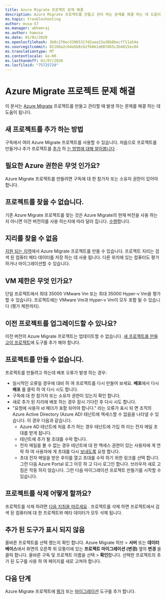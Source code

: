 ```yaml
---
title: Azure Migrate 프로젝트 문제 해결
description: Azure Migrate 프로젝트를 만들고 관리 하는 문제를 해결 하는 데 도움이 됩니다.
ms.topic: troubleshooting
author: musa-57
ms.manager: abhemraj
ms.author: hamusa
ms.date: 01/01/2020
ms.openlocfilehash: 3b8c2f6ec33965317d2aaa23a36b6becff11a54a
ms.sourcegitcommit: 02160a2c64a5b8cb2fb661a087db5c2b4815ec04
ms.translationtype: MT
ms.contentlocale: ko-KR
ms.lasthandoff: 01/07/2020
ms.locfileid: "75725729"
---
```

# <a name="troubleshoot-azure-migrate-projects"></a>Azure Migrate 프로젝트 문제 해결

이 문서는 [Azure Migrate](migrate-services-overview.md) 프로젝트를 만들고 관리할 때 발생 하는 문제를 해결 하는 데 도움이 됩니다.

## <a name="how-to-add-new-project"></a>새 프로젝트를 추가 하는 방법

구독에서 여러 Azure Migrate 프로젝트를 사용할 수 있습니다. 처음으로 프로젝트를 만들거나 추가 프로젝트를 [추가](create-manage-projects.md#create-additional-projects) 하 [는 방법에 대해 알아봅니다](how-to-add-tool-first-time.md) .

## <a name="what-azure-permissions-are-needed"></a>필요한 Azure 권한은 무엇 인가요?

Azure Migrate 프로젝트를 만들려면 구독에 대 한 참가자 또는 소유자 권한이 있어야 합니다.

## <a name="cant-find-a-project"></a>프로젝트를 찾을 수 없습니다.

기존 Azure Migrate 프로젝트를 찾는 것은 Azure Migrate의 현재 버전을 사용 하는지 아니면 이전 버전의를 사용 하는지에 따라 달라 집니다. [수행](create-manage-projects.md#find-a-project)합니다.


## <a name="cant-find-a-geography"></a>지리를 찾을 수 없음

[지원 되는 지역](migrate-support-matrix.md#supported-geographies)에서 Azure Migrate 프로젝트를 만들 수 있습니다. 프로젝트 지리는 검색 된 컴퓨터 메타 데이터를 저장 하는 데 사용 됩니다. 다른 위치에 있는 컴퓨터도 평가 하거나 마이그레이션할 수 있습니다.

## <a name="what-are-vm-limits"></a>VM 제한은 무엇 인가요?

단일 프로젝트에서 최대 35000 VMware Vm 또는 최대 35000 Hyper-v Vm을 평가할 수 있습니다. 프로젝트에는 VMware Vm과 Hyper-v Vm이 모두 포함 될 수 있습니다 (평가 제한까지).

## <a name="can-i-upgrade-old-project"></a>이전 프로젝트를 업그레이드할 수 있나요?

이전 버전의 Azure Migrate 프로젝트는 업데이트할 수 없습니다. [새 프로젝트를 만들고이 프로젝트](how-to-add-tool-first-time.md)에 도구를 추가 해야 합니다.

## <a name="cant-create-a-project"></a>프로젝트를 만들 수 없습니다.

프로젝트를 만들려고 하는데 배포 오류가 발생 하는 경우:

- 일시적인 오류일 경우에 대비 하 여 프로젝트를 다시 만들어 보세요. **배포**에서 다시 **배포** 를 클릭 하 여 다시 시도 합니다.
- 구독에 대 한 참가자 또는 소유자 권한이 있는지 확인 합니다.
- 새로 추가 된 지리에 배포 하는 경우 잠시 기다린 후 다시 시도 합니다.
- "요청에 사용자 id 헤더가 포함 되어야 합니다." 라는 오류가 표시 되 면 조직의 Azure Active Directory (Azure AD) 테넌트에 액세스할 수 없음을 나타낼 수 있습니다. 이 경우 다음과 같습니다.
    - Azure AD 테넌트에 처음 추가 하는 경우 테넌트에 가입 하 라는 전자 메일 초대를 받게 됩니다.
    - 테넌트에 추가 될 초대를 수락 합니다.
    - 전자 메일을 볼 수 없는 경우 테넌트에 대 한 액세스 권한이 있는 사용자에 게 연락 하 여 사용자에 게 초대를 다시 [보내도록](https://docs.microsoft.com/azure/active-directory/b2b/add-users-administrator#resend-invitations-to-guest-users) 요청 합니다.
    - 초대 전자 메일을 받은 후이를 열고 초대를 수락 하기 위한 링크를 선택 합니다. 그런 다음 Azure Portal 로그 아웃 하 고 다시 로그인 합니다. 브라우저 새로 고침은 작동 하지 않습니다. 그런 다음 마이그레이션 프로젝트 만들기를 시작할 수 있습니다.

## <a name="how-do-i-delete-a-project"></a>프로젝트를 삭제 어떻게 할까요?

프로젝트를 삭제 하려면 [다음 지침을 따르세요](create-manage-projects.md#delete-a-project) . 프로젝트를 삭제 하면 프로젝트에서 검색 된 컴퓨터에 대 한 프로젝트와 메타 데이터가 모두 삭제 됩니다.

## <a name="added-tools-dont-show"></a>추가 된 도구가 표시 되지 않음

올바른 프로젝트를 선택 했는지 확인 합니다. Azure Migrate 허브 > **서버** 또는 **데이터베이스**에서 화면의 오른쪽 위 모퉁이에 있는 **프로젝트 마이그레이션 (변경)** 옆의 **변경** 을 클릭 합니다. 올바른 구독 및 프로젝트 이름을 선택 > **확인**합니다. 선택한 프로젝트의 추가 된 도구를 사용 하 여 페이지를 새로 고쳐야 합니다.

## <a name="next-steps"></a>다음 단계

Azure Migrate 프로젝트에 [평가](how-to-assess.md) 또는 [마이그레이션](how-to-migrate.md) 도구를 추가 합니다.